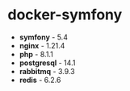 # docker-symfony

* **symfony** - 5.4
* **nginx** - 1.21.4
* **php** - 8.1.1
* **postgresql** - 14.1
* **rabbitmq** - 3.9.3
* **redis** - 6.2.6